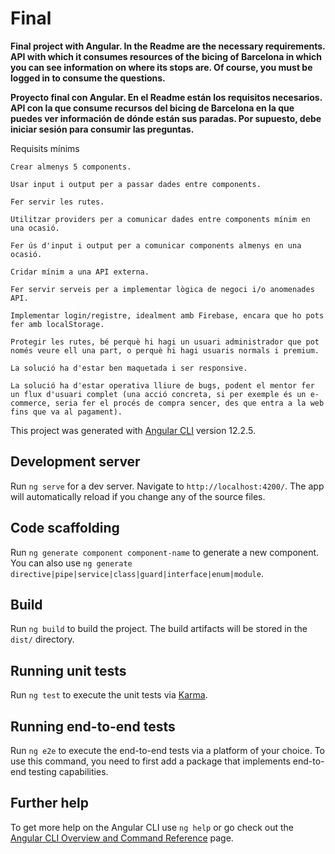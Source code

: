# Final

**Final project with Angular. In the Readme are the necessary requirements. API with which it consumes resources of the bicing of Barcelona in which you can see information on where its stops are. Of course, you must be logged in to consume the questions.**

**Proyecto final con Angular. En el Readme están los requisitos necesarios. API con la que consume recursos del bicing de Barcelona en la que puedes ver información de dónde están sus paradas. Por supuesto, debe iniciar sesión para consumir las preguntas.**

Requisits mínims

    Crear almenys 5 components.

    Usar input i output per a passar dades entre components.

    Fer servir les rutes.

    Utilitzar providers per a comunicar dades entre components mínim en una ocasió.

    Fer ús d'input i output per a comunicar components almenys en una ocasió.

    Cridar mínim a una API externa.

    Fer servir serveis per a implementar lògica de negoci i/o anomenades API.

    Implementar login/registre, idealment amb Firebase, encara que ho pots fer amb localStorage.

    Protegir les rutes, bé perquè hi hagi un usuari administrador que pot només veure ell una part, o perquè hi hagi usuaris normals i premium.

    La solució ha d'estar ben maquetada i ser responsive.

    La solució ha d'estar operativa lliure de bugs, podent el mentor fer un flux d'usuari complet (una acció concreta, si per exemple és un e-commerce, seria fer el procés de compra sencer, des que entra a la web fins que va al pagament).

This project was generated with [Angular CLI](https://github.com/angular/angular-cli) version 12.2.5.

## Development server

Run `ng serve` for a dev server. Navigate to `http://localhost:4200/`. The app will automatically reload if you change any of the source files.

## Code scaffolding

Run `ng generate component component-name` to generate a new component. You can also use `ng generate directive|pipe|service|class|guard|interface|enum|module`.

## Build

Run `ng build` to build the project. The build artifacts will be stored in the `dist/` directory.

## Running unit tests

Run `ng test` to execute the unit tests via [Karma](https://karma-runner.github.io).

## Running end-to-end tests

Run `ng e2e` to execute the end-to-end tests via a platform of your choice. To use this command, you need to first add a package that implements end-to-end testing capabilities.

## Further help

To get more help on the Angular CLI use `ng help` or go check out the [Angular CLI Overview and Command Reference](https://angular.io/cli) page.

